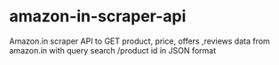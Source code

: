 # amazon-in-scraper-api
Amazon.in scraper API to GET product, price, offers ,reviews data from amazon.in with query search /product id in JSON format
